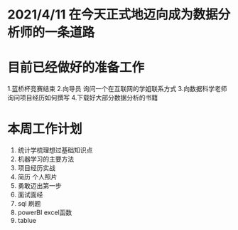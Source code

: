 # 2021/4/11 在今天正式地迈向成为数据分析师的一条道路

# 目前已经做好的准备工作

1.蓝桥杯竞赛结束
2.向导员 询问一个在互联网的学姐联系方式
3.向数据科学老师询问项目经历如何撰写
4.下载好大部分数据分析的书籍


# 本周工作计划
<ol>
<li>统计学梳理想过基础知识点</li>
<li>机器学习的主要方法</li>
<li>项目经历实战</li>
<li>简历  个人照片</li>
<li>勇敢迈出第一步</li>
<li>面试面经</li>
<li>sql 刷题</li>
<li>powerBI  excel函数</li>
<li>tablue</li>
</ol>


